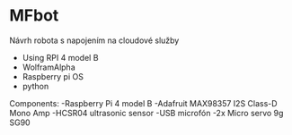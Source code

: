 # MFbot
Návrh robota s napojením na cloudové služby
- Using RPI 4 model B
- WolframAlpha
- Raspberry pi OS
- python

Components:
  -Raspberry Pi 4 model B
  -Adafruit MAX98357 I2S Class-D Mono Amp
  -HC­SR04 ultrasonic sensor
  -USB microfón
  -2x Micro servo 9g SG90	

